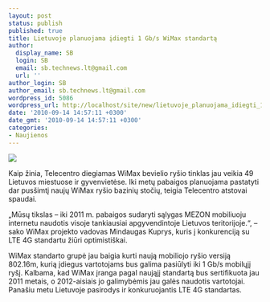 ```yaml
---
layout: post
status: publish
published: true
title: Lietuvoje planuojama įdiegti 1 Gb/s WiMax standartą
author:
  display_name: SB
  login: SB
  email: sb.technews.lt@gmail.com
  url: ''
author_login: SB
author_email: sb.technews.lt@gmail.com
wordpress_id: 5086
wordpress_url: http://localhost/site/new/lietuvoje_planuojama_idiegti_1_gbs_wimax_standarta/
date: '2010-09-14 14:57:11 +0300'
date_gmt: '2010-09-14 14:57:11 +0300'
categories:
- Naujienos
---
```

<div class="imgright"><img src="http://www.part.lt/img/cc9bd1561b1615dc1deddfdbcbb88ef6350.gif"  /></div>
<p>Kaip žinia, Telecentro diegiamas WiMax bevielio ryšio tinklas jau veikia 49 Lietuvos miestuose ir gyvenvietėse. Iki metų pabaigos planuojama pastatyti dar pusšimtį naujų WiMax ryšio bazinių stočių, teigia Telecentro atstovai spaudai.</p>
<p>„Mūsų tikslas – iki 2011 m. pabaigos sudaryti sąlygas MEZON mobiliuoju internetu naudotis visoje tankiausiai apgyvendintoje Lietuvos teritorijoje.“, – sako WiMax projekto vadovas Mindaugas Kuprys, kuris į konkurenciją su LTE 4G standartu žiūri optimistiškai.</p>
<p>WiMax standarto grupė jau baigia kurti naują mobiliojo ryšio versiją 802.16m, kurią įdiegus vartotojams bus galima pasiūlyti iki 1 Gb/s mobilųjį ryšį. Kalbama, kad WiMax įranga pagal naująjį standartą bus sertifikuota jau 2011 metais, o 2012-aisiais jo galimybėmis jau galės naudotis vartotojai. Panašiu metu Lietuvoje pasirodys ir konkuruojantis LTE 4G standartas.<br /></p>
